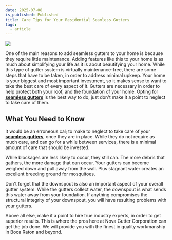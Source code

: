 ```yaml
---
date: 2025-07-08
is_published: Published
title: Care Tips for Your Residential Seamless Gutters
tags:
  - article
---
```

![](/media/care-tips-gutter.jpg)

One of the main reasons to add seamless gutters to your home is because they require little maintenance. Adding features like this to your home is as much about simplifying your life as it is about beautifying your home. While this type of gutter system is virtually maintenance-free, there are some steps that have to be taken, in order to address minimal upkeep. Your home is your biggest and most important investment, so it makes sense to want to take the best care of every aspect of it. Gutters are necessary in order to help protect both your roof, and the foundation of your home. Opting for [**seamless gutters**](https://www.novagutter.com/) is the best way to do, just don't make it a point to neglect to take care of them.

## What You Need to Know

It would be an erroneous cal; to make to neglect to take care of your [**seamless gutters**](https://www.novagutter.com/seamless-gutter-installation-boca-raton-fl.php), once they are in place. While they do not require as much care, and can go for a while between services, there is a minimal amount of care that should be invested.

While blockages are less likely to occur, they still can. The more debris that gathers, the more damage that can occur. Your gutters can become weighed down and pull away from the wall. Plus stagnant water creates an excellent breeding ground for mosquitoes.

Don't forget that the downspout is also an important aspect of your overall gutter system. While the gutters collect water, the downspout is what sends this water away from your foundation. If anything compromises the structural integrity of your downspout, you will have resulting problems with your gutters.

Above all else, make it a point to hire true industry experts, in order to get superior results. This is where the pros here at Nova Gutter Corporation can get the job done. We will provide you with the finest in quality workmanship in Boca Raton and beyond.